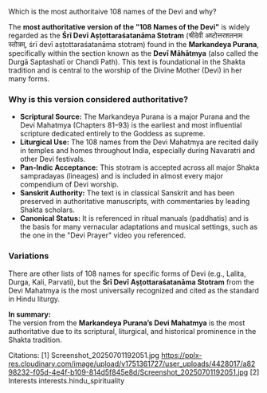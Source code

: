 Which is the most authoritaive 108 names of the Devi and why?

The **most authoritative version of the "108 Names of the Devi"** is widely regarded as the **Śrī Devī Aṣṭottaraśatanāma Stotram** (श्रीदेवी अष्टोत्तरशतनाम स्तोत्रम्, śrī devī aṣṭottaraśatanāma stotram) found in the **Markandeya Purana**, specifically within the section known as the **Devī Māhātmya** (also called the Durgā Saptashatī or Chandi Path). This text is foundational in the Shakta tradition and is central to the worship of the Divine Mother (Devi) in her many forms.

### Why is this version considered authoritative?

- **Scriptural Source:** The Markandeya Purana is a major Purana and the Devi Mahatmya (Chapters 81–93) is the earliest and most influential scripture dedicated entirely to the Goddess as supreme.
- **Liturgical Use:** The 108 names from the Devi Mahatmya are recited daily in temples and homes throughout India, especially during Navaratri and other Devi festivals.
- **Pan-Indic Acceptance:** This stotram is accepted across all major Shakta sampradayas (lineages) and is included in almost every major compendium of Devi worship.
- **Sanskrit Authority:** The text is in classical Sanskrit and has been preserved in authoritative manuscripts, with commentaries by leading Shakta scholars.
- **Canonical Status:** It is referenced in ritual manuals (paddhatis) and is the basis for many vernacular adaptations and musical settings, such as the one in the "Devi Prayer" video you referenced.

### Variations

There are other lists of 108 names for specific forms of Devi (e.g., Lalita, Durga, Kali, Parvati), but the **Śrī Devī Aṣṭottaraśatanāma Stotram** from the Devi Mahatmya is the most universally recognized and cited as the standard in Hindu liturgy.

**In summary:**  
The version from the **Markandeya Purana’s Devi Mahatmya** is the most authoritative due to its scriptural, liturgical, and historical prominence in the Shakta tradition.

Citations:
[1] Screenshot_20250701192051.jpg https://pplx-res.cloudinary.com/image/upload/v1751361727/user_uploads/4428017/a8298232-f05d-4e4f-b109-814d5f845e8d/Screenshot_20250701192051.jpg
[2] Interests interests.hindu_spirituality
